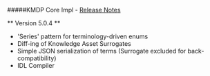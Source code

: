 #####KMDP Core Impl - [Release Notes](release-notes.md)

** Version 5.0.4 **

- 'Series' pattern for terminology-driven enums
- Diff-ing of Knowledge Asset Surrogates
- Simple JSON serialization of terms (Surrogate excluded for back-compatibility)
- IDL Compiler
